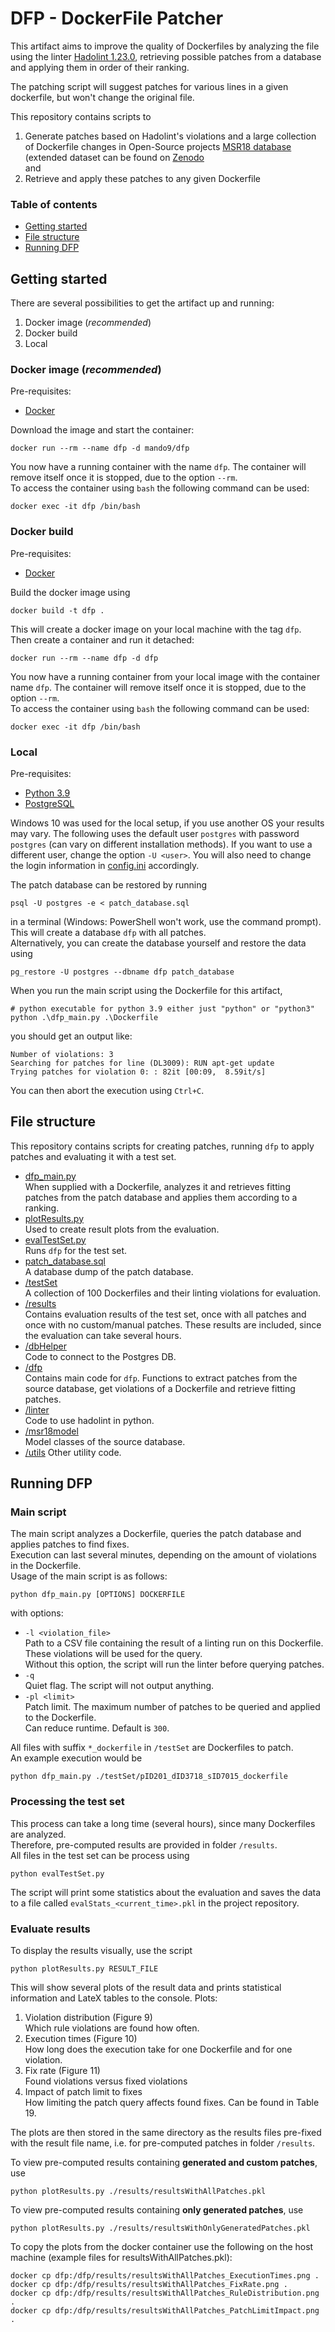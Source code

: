 # DFP - DockerFile Patcher

This artifact aims to improve the quality of Dockerfiles by analyzing the file using the
linter [Hadolint 1.23.0](https://github.com/hadolint/hadolint/releases/tag/v1.23.0), retrieving possible patches from a
database and applying them in order of their ranking.

The patching script will suggest patches for various lines in a given dockerfile, but won't change the original file.

This repository contains scripts to

1. Generate patches based on Hadolint's violations and a large collection of Dockerfile changes in Open-Source
   projects [MSR18 database](https://github.com/sealuzh/msr18-docker-dataset) (extended dataset can be found on [Zenodo](https://zenodo.org/record/7508293)  
   and
2. Retrieve and apply these patches to any given Dockerfile

### Table of contents
- [Getting started](#started)
- [File structure](#file)
- [Running DFP](#running)

## <a name="started"/> Getting started

There are several possibilities to get the artifact up and running:

1. Docker image (*recommended*)
2. Docker build
3. Local

### Docker image (*recommended*)
Pre-requisites:

- [Docker](https://docs.docker.com/get-docker/)

Download the image and start the container:
````shell
docker run --rm --name dfp -d mando9/dfp
````

You now have a running container with the name ``dfp``.
The container will remove itself once it is stopped, due to the option ``--rm``.  
To access the container using ``bash`` the following command can be used:

````shell
docker exec -it dfp /bin/bash
````

### Docker build

Pre-requisites:

- [Docker](https://docs.docker.com/get-docker/)

Build the docker image using

```shell
docker build -t dfp .
```

This will create a docker image on your local machine with the tag ``dfp``.  
Then create a container and run it detached:

````shell
docker run --rm --name dfp -d dfp
````

You now have a running container from your local image with the container name ``dfp``.
The container will remove itself once it is stopped, due to the option ``--rm``.  
To access the container using ``bash`` the following command can be used:

````shell
docker exec -it dfp /bin/bash
````

### Local

Pre-requisites:

- [Python 3.9](https://www.python.org/downloads/)
- [PostgreSQL](https://www.postgresql.org/download/)

Windows 10 was used for the local setup, if you use another OS your results may vary.
The following uses the default user ``postgres`` with password `postgres` (can vary on different installation methods).
If you want to use a different user, change the option ``-U <user>``.
You will also need to change the login information in [config.ini](./config.ini) accordingly.

The patch database can be restored by running

````shell
psql -U postgres -e < patch_database.sql
````

in a terminal (Windows: PowerShell won't work, use the command prompt).
This will create a database ``dfp`` with all patches.  
Alternatively, you can create the database yourself and restore the data using

````shell
pg_restore -U postgres --dbname dfp patch_database
````

When you run the main script using the Dockerfile for this artifact,

````shell
# python executable for python 3.9 either just "python" or "python3"
python .\dfp_main.py .\Dockerfile
````

you should get an output like:

````
Number of violations: 3
Searching for patches for line (DL3009): RUN apt-get update
Trying patches for violation 0: : 82it [00:09,  8.59it/s]
````

You can then abort the execution using ``Ctrl+C``.

## <a name="file"/> File structure

This repository contains scripts for creating patches, running ``dfp`` to apply patches and evaluating it with a test
set.

- [dfp_main.py](./dfp_main.py)  
  When supplied with a Dockerfile, analyzes it and retrieves fitting patches from the patch database and applies them
  according to a ranking.
- [plotResults.py](./plotResults.py)  
  Used to create result plots from the evaluation.
- [evalTestSet.py](./evalTestSet.py)  
  Runs ``dfp`` for the test set.
- [patch_database.sql](./patch_database.sql)  
  A database dump of the patch database.
- [/testSet](./testSet)  
  A collection of 100 Dockerfiles and their linting violations for evaluation.
- [/results](./results)  
  Contains evaluation results of the test set, once with all patches and once with no custom/manual patches.
  These results are included, since the evaluation can take several hours.
- [/dbHelper](./dbHelper)  
  Code to connect to the Postgres DB.
- [/dfp](./dfp)  
  Contains main code for ``dfp``. Functions to extract patches from the source database, get violations of a Dockerfile
  and retrieve fitting patches.
- [/linter](./linter)  
  Code to use hadolint in python.
- [/msr18model](./msr18model)  
  Model classes of the source database.
- [/utils](./utils)
  Other utility code.

## <a name="running"/> Running DFP

### Main script

The main script analyzes a Dockerfile, queries the patch database and applies patches to find fixes.  
Execution can last several minutes, depending on the amount of violations in the Dockerfile.  
Usage of the main script is as follows:

````shell
python dfp_main.py [OPTIONS] DOCKERFILE
````

with options:

- ``-l <violation_file>``  
  Path to a CSV file containing the result of a linting run on this Dockerfile.
  These violations will be used for the query.  
  Without this option, the script will run the linter before querying patches.
- ``-q``  
  Quiet flag. The script will not output anything.
- ``-pl <limit>``  
  Patch limit. The maximum number of patches to be queried and applied to the Dockerfile.  
  Can reduce runtime. Default is ``300``.

All files with suffix ``*_dockerfile`` in `/testSet` are Dockerfiles to patch.  
An example execution would be

````shell
python dfp_main.py ./testSet/pID201_dID3718_sID7015_dockerfile
````

### Processing the test set

This process can take a long time (several hours), since many Dockerfiles are analyzed.  
Therefore, pre-computed results are provided in folder ``/results``.  
All files in the test set can be process using

````shell
python evalTestSet.py
````

The script will print some statistics about the evaluation and saves the data to a file
called ``evalStats_<current_time>.pkl`` in the project repository.

### Evaluate results

To display the results visually, use the script

````shell
python plotResults.py RESULT_FILE
````

This will show several plots of the result data and prints statistical information and LateX tables to the console.
Plots:

1. Violation distribution (Figure 9)  
   Which rule violations are found how often.
2. Execution times (Figure 10)  
   How long does the execution take for one Dockerfile and for one violation.
3. Fix rate (Figure 11)  
   Found violations versus fixed violations
4. Impact of patch limit to fixes  
   How limiting the patch query affects found fixes. Can be found in Table 19.

The plots are then stored in the same directory as the results files pre-fixed with the result file name, i.e. for
pre-computed patches in folder ``/results``.

To view pre-computed results containing **generated and custom patches**, use

````shell
python plotResults.py ./results/resultsWithAllPatches.pkl
````

To view pre-computed results containing **only generated patches**, use

````shell
python plotResults.py ./results/resultsWithOnlyGeneratedPatches.pkl
````

To copy the plots from the docker container use the following on the host machine (example files for resultsWithAllPatches.pkl):

````shell
docker cp dfp:/dfp/results/resultsWithAllPatches_ExecutionTimes.png .             
docker cp dfp:/dfp/results/resultsWithAllPatches_FixRate.png .       
docker cp dfp:/dfp/results/resultsWithAllPatches_RuleDistribution.png .
docker cp dfp:/dfp/results/resultsWithAllPatches_PatchLimitImpact.png .
````

